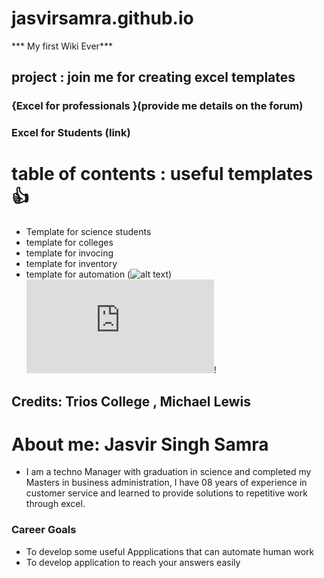 # jasvirsamra.github.io
*** My first Wiki Ever***
## project : join me for creating excel templates
### {Excel for professionals }(provide me details on the forum)
### Excel for Students (link)

# table of contents : useful templates 👍
 - Template for science students
 - template for colleges
 - template for invocing
 - template for inventory
 - template for automation
(![alt text](<Brown Creative Vintage Rustic Motivational Quote Poster.png>))
![**follow me on facebook**](https://www.facebook.com/profile.php?id=100055111428668)!

## Credits: Trios College , Michael Lewis

# About me: Jasvir Singh Samra
- I am a techno Manager with graduation in science and completed my Masters in business administration, I have 08 years of experience in customer service and learned to provide solutions to repetitive work through excel.

### Career Goals
- To develop some useful Appplications that can automate human work
- To develop application to reach your answers easily
